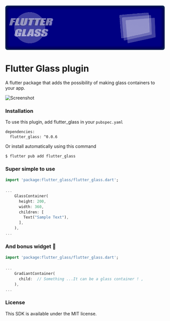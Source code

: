 ![Screenshot](https://github.com/esmaeil-ahmadipour/flutter_glass/blob/master/img/banner.png?raw=true "Flutter Glass Banner")
# Flutter Glass plugin

A flutter package that adds the possibility of making glass containers to your app.

![Screenshot](https://github.com/esmaeil-ahmadipour/flutter_glass/blob/master/img/flutter_glass.gif?raw=true "Flutter Glass Demo")

### Installation

To use this plugin, add flutter_glass in your `pubspec.yaml`

```
dependencies:
  flutter_glass: ^0.0.6
```

Or install automatically using this command

```
$ flutter pub add flutter_glass
```

### Super simple to use

```dart
import 'package:flutter_glass/flutter_glass.dart';

...
    GlassContainer(
      height: 200,
      width: 360,
      children: [
        Text("Sample Text"),
      ],
    ),
...
```

### And bonus widget 🎉

```dart
import 'package:flutter_glass/flutter_glass.dart';

...
    GradiantContainer(
      child:  // Something ...It can be a glass container ! ,
    ),
...

```

### License

This SDK is available under the MIT license.
